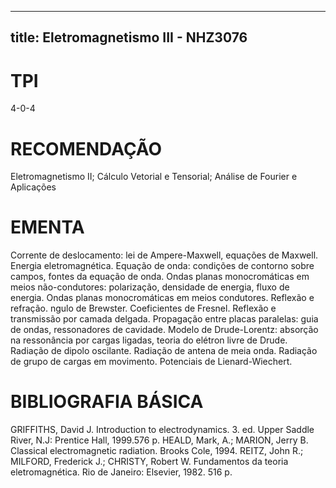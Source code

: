
---
title: Eletromagnetismo III - NHZ3076 
---

# TPI

4-0-4

# RECOMENDAÇÃO

Eletromagnetismo II; Cálculo Vetorial e Tensorial; Análise de Fourier e Aplicações

# EMENTA

Corrente de deslocamento: lei de Ampere-Maxwell, equações de Maxwell. Energia eletromagnética. Equação de onda: condições de contorno sobre campos, fontes da equação de onda. Ondas planas monocromáticas em meios não-condutores: polarização, densidade de energia, fluxo de energia. Ondas planas monocromáticas em meios condutores. Reflexão e refração. ngulo de Brewster. Coeficientes de Fresnel. Reflexão e transmissão por camada delgada. Propagação entre placas paralelas: guia de ondas, ressonadores de cavidade. Modelo de Drude-Lorentz: absorção na ressonância por cargas ligadas, teoria do elétron livre de Drude. Radiação de dipolo oscilante. Radiação de antena de meia onda. Radiação de grupo de cargas em movimento. Potenciais de Lienard-Wiechert.

# BIBLIOGRAFIA BÁSICA

GRIFFITHS, David J. Introduction to electrodynamics. 3. ed. Upper Saddle River, N.J: Prentice Hall, 1999.576 p.
HEALD, Mark, A.; MARION, Jerry B. Classical electromagnetic radiation. Brooks Cole, 1994.
REITZ, John R.; MILFORD, Frederick J.; CHRISTY, Robert W. Fundamentos da teoria eletromagnética. Rio de Janeiro: Elsevier, 1982. 516 p.
        